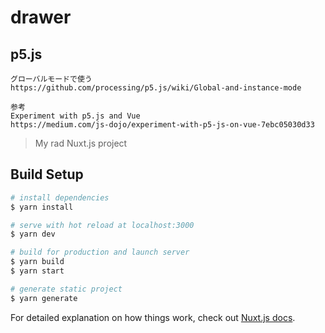 # drawer
## p5.js
```
グローバルモードで使う
https://github.com/processing/p5.js/wiki/Global-and-instance-mode
```
```
参考
Experiment with p5.js and Vue
https://medium.com/js-dojo/experiment-with-p5-js-on-vue-7ebc05030d33
```

> My rad Nuxt.js project

## Build Setup

```bash
# install dependencies
$ yarn install

# serve with hot reload at localhost:3000
$ yarn dev

# build for production and launch server
$ yarn build
$ yarn start

# generate static project
$ yarn generate
```

For detailed explanation on how things work, check out [Nuxt.js docs](https://nuxtjs.org).
